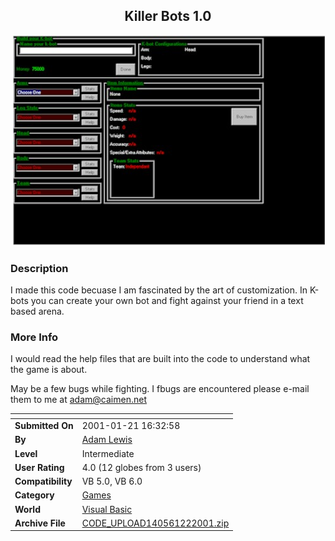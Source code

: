 ﻿<div align="center">

## Killer Bots 1\.0

<img src="PIC2001122164644170.jpg">
</div>

### Description

I made this code becuase I am fascinated by the art of customization. In K-bots you can create your own bot and fight against your friend in a text based arena.
 
### More Info
 
I would read the help files that are built into the code to understand what the game is about.

May be a few bugs while fighting. I fbugs are encountered please e-mail them to me at adam@caimen.net


<span>             |<span>
---                |---
**Submitted On**   |2001-01-21 16:32:58
**By**             |[Adam Lewis](https://github.com/Planet-Source-Code/PSCIndex/blob/master/ByAuthor/adam-lewis.md)
**Level**          |Intermediate
**User Rating**    |4.0 (12 globes from 3 users)
**Compatibility**  |VB 5\.0, VB 6\.0
**Category**       |[Games](https://github.com/Planet-Source-Code/PSCIndex/blob/master/ByCategory/games__1-38.md)
**World**          |[Visual Basic](https://github.com/Planet-Source-Code/PSCIndex/blob/master/ByWorld/visual-basic.md)
**Archive File**   |[CODE\_UPLOAD140561222001\.zip](https://github.com/Planet-Source-Code/adam-lewis-killer-bots-1-0__1-14626/archive/master.zip)








